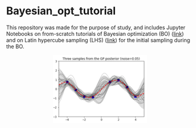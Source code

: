 # Bayesian_opt_tutorial
This repository was made for the purpose of study, and includes Jupyter Notebooks on from-scratch tutorials of Bayesian optimization (BO) ([link](https://github.com/dongjae-shin/Bayesian_opt_tutorial/blob/main/230221_1D_GPR.ipynb)) and on Latin hypercube sampling (LHS) ([link](https://github.com/dongjae-shin/Bayesian_opt_tutorial/blob/main/230302_Latin_hypercube_sampling.ipynb)) for the initial sampling during the BO.

<p align="center">
	<img src="imgs/1D_example.png" alt="1D_example" width="50%" height="50%"/>
</p>

